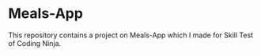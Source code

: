 # Meals-App
This repository contains a project on Meals-App which I made for Skill Test of Coding Ninja.

